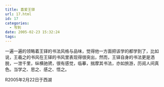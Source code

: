 ```yaml
---
title: 喜爱王铎
url: 17.html
id: 17
categories:
  - 写到
date: 2005-02-23 15:32:24
tags:
---
```


一遍一遍的领略着王铎的书法风格与品味，觉得他一方面把该学的都学到了，比如说，王羲之的书风在王铎的书风里表现得很突出，然而，王铎自身的书法更是洒脱，一泄千里，纵横驰骋，很有感觉，临摹，揣摩其书法，亦如旅游，历阅人间真色。当学之、思之、感之、悟之。  
  
R2005年2月22日于西湖